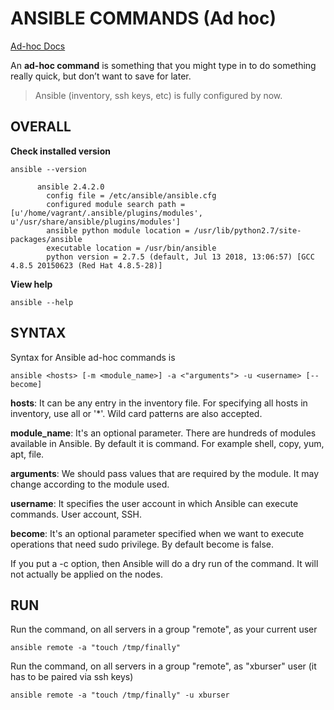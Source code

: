 # ANSIBLE COMMANDS (Ad hoc)

[Ad-hoc Docs](https://docs.ansible.com/ansible/latest/user_guide/intro_adhoc.html#intro-adhoc)

An **ad-hoc command** is something that you might type in to do something really quick, but don’t want to save for later.

> Ansible (inventory, ssh keys, etc) is fully configured by now.


## OVERALL

**Check installed version**

```
ansible --version

      ansible 2.4.2.0
        config file = /etc/ansible/ansible.cfg
        configured module search path = [u'/home/vagrant/.ansible/plugins/modules', u'/usr/share/ansible/plugins/modules']
        ansible python module location = /usr/lib/python2.7/site-packages/ansible
        executable location = /usr/bin/ansible
        python version = 2.7.5 (default, Jul 13 2018, 13:06:57) [GCC 4.8.5 20150623 (Red Hat 4.8.5-28)]
```

**View help**

```
ansible --help
```


## SYNTAX

Syntax for Ansible ad-hoc commands is
```
ansible <hosts> [-m <module_name>] -a <"arguments"> -u <username> [--become]
```
  
**hosts**: It can be any entry in the inventory file. For specifying all hosts in inventory, use all or '*'. Wild card patterns are also accepted.

**module_name**: It's an optional parameter. There are hundreds of modules available in Ansible. By default it is command. For example shell, copy, yum, apt, file.

**arguments**: We should pass values that are required by the module. It may change according to the module used.

**username**: It specifies the user account in which Ansible can execute commands. User account, SSH.

**become**: It's an optional parameter specified when we want to execute operations that need sudo privilege. By default become is false.

If you put a -c option, then Ansible will do a dry run of the command. It will not actually be applied on the nodes.



## RUN

    
      
Run the command, on all servers in a group "remote", as your current user
```
ansible remote -a "touch /tmp/finally"
```

Run the command, on all servers in a group "remote", as "xburser" user (it has to be paired via ssh keys)
```
ansible remote -a "touch /tmp/finally" -u xburser
```





























